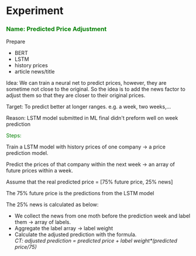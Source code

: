 <h1>Experiment</h1>

<h3 style='color:green;'>Name: Predicted Price Adjustment</h3>

<p>Prepare</p>
<ul>
	<li>BERT</li>
	<li>LSTM</li>
	<li>history prices</li>
	<li>article news/title</li>
</ul>

<p>Idea: We can train a neural net to predict prices, however, they are sometime not close to the original. So the idea is to add the news factor to adjust them so that they are closer to their original prices.</p>

<p>Target: To predict better at longer ranges. e.g. a week, two weeks,...</p>

<p>Reason: LSTM model submitted in ML final didn't preform well on week prediction</p>

<p style='color:green;'>Steps:</p>
<div>
	<p>Train a LSTM model with history prices of one company -> a price prediction model.</p>
	<p>Predict the prices of that company within the next week -> an array of future prices within a week.</p>
	<p>Assume that the real predicted price = [75% future price, 25% news]</p>
	<p>The 75% future price is the predictions from the LSTM model</p>
	<p>The 25% news is calculated as below:</p>
	<ul>
		<li>We collect the news from one moth before the prediction week and label them -> array of labels.</li>
		<li>Aggregate the label array -> label weight</li>
		<li>Calculate the adjusted prediction with the formula.<br>	
		<i>CT: adjusted prediction = predicted price + label weight*(predicted price/75)</i></li>
	</ul>
</div>